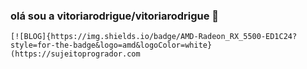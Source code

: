 ### olá sou a vitoriarodrigue/vitoriarodrigue 👋


    [![BLOG]{https://img.shields.io/badge/AMD-Radeon_RX_5500-ED1C24?style=for-the-badge&logo=amd&logoColor=white}(https://sujeitoprogrador.com


